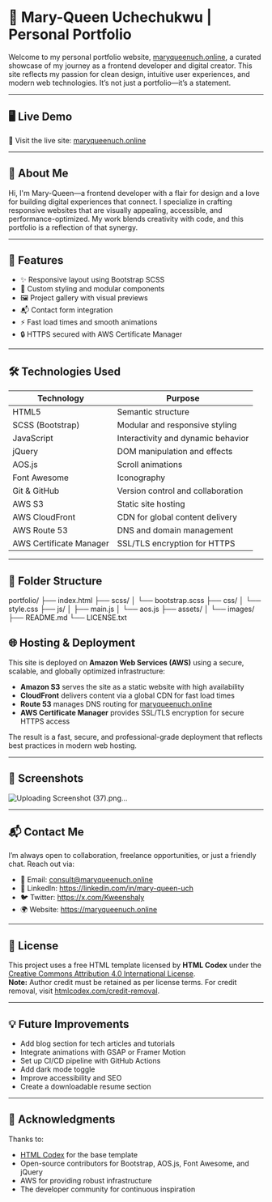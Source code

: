 # 🌟 Mary-Queen Uchechukwu | Personal Portfolio

Welcome to my personal portfolio website, [maryqueenuch.online](https://maryqueenuch.online), a curated showcase of my journey as a frontend developer and digital creator. This site reflects my passion for clean design, intuitive user experiences, and modern web technologies. It’s not just a portfolio—it’s a statement.

---

## 🖥️ Live Demo

🔗 Visit the live site: [maryqueenuch.online](https://maryqueenuch.online)

---

## 📌 About Me

Hi, I'm Mary-Queen—a frontend developer with a flair for design and a love for building digital experiences that connect. I specialize in crafting responsive websites that are visually appealing, accessible, and performance-optimized. My work blends creativity with code, and this portfolio is a reflection of that synergy.

---

## 🚀 Features

- ✨ Responsive layout using Bootstrap SCSS
- 🎨 Custom styling and modular components
- 🖼️ Project gallery with visual previews
- 📬 Contact form integration
- ⚡ Fast load times and smooth animations
- 🔒 HTTPS secured with AWS Certificate Manager

---

## 🛠️ Technologies Used

| Technology             | Purpose                                 |
|------------------------|------------------------------------------|
| HTML5                  | Semantic structure                       |
| SCSS (Bootstrap)       | Modular and responsive styling           |
| JavaScript             | Interactivity and dynamic behavior       |
| jQuery                 | DOM manipulation and effects             |
| AOS.js                 | Scroll animations                        |
| Font Awesome           | Iconography                              |
| Git & GitHub           | Version control and collaboration        |
| AWS S3                 | Static site hosting                      |
| AWS CloudFront         | CDN for global content delivery          |
| AWS Route 53           | DNS and domain management                |
| AWS Certificate Manager| SSL/TLS encryption for HTTPS             |

---

## 📁 Folder Structure

portfolio/ 
├── index.html 
├── scss/ 
│ └── bootstrap.scss 
├── css/ 
│ └── style.css 
├── js/ 
│ ├── main.js 
│ └── aos.js 
├── assets/ 
│ └── images/ 
├── README.md 
└── LICENSE.txt

## 🌐 Hosting & Deployment

This site is deployed on **Amazon Web Services (AWS)** using a secure, scalable, and globally optimized infrastructure:

- **Amazon S3** serves the site as a static website with high availability  
- **CloudFront** delivers content via a global CDN for fast load times  
- **Route 53** manages DNS routing for [maryqueenuch.online](https://maryqueenuch.online)  
- **AWS Certificate Manager** provides SSL/TLS encryption for secure HTTPS access  

The result is a fast, secure, and professional-grade deployment that reflects best practices in modern web hosting.

---

## 📸 Screenshots

![Uploading Screenshot (37).png…]()


---

## 📬 Contact Me

I’m always open to collaboration, freelance opportunities, or just a friendly chat. Reach out via:

- 📧 Email: consult@maryqueenuch.online  
- 💼 LinkedIn: https://linkedin.com/in/mary-queen-uch  
- 🐦 Twitter: https://x.com/Kweenshaly  
- 🌍 Website: https://maryqueenuch.online

---

## 📄 License

This project uses a free HTML template licensed by **HTML Codex** under the [Creative Commons Attribution 4.0 International License](https://creativecommons.org/licenses/by/4.0/).  
**Note:** Author credit must be retained as per license terms. For credit removal, visit [htmlcodex.com/credit-removal](https://htmlcodex.com/credit-removal).

---

## 💡 Future Improvements

- Add blog section for tech articles and tutorials  
- Integrate animations with GSAP or Framer Motion  
- Set up CI/CD pipeline with GitHub Actions  
- Add dark mode toggle  
- Improve accessibility and SEO  
- Create a downloadable resume section

---

## 🙌 Acknowledgments

Thanks to:
- [HTML Codex](https://htmlcodex.com) for the base template  
- Open-source contributors for Bootstrap, AOS.js, Font Awesome, and jQuery  
- AWS for providing robust infrastructure  
- The developer community for continuous inspiration

